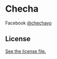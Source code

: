 
# Checha

Facebook [@chechayo](https://www.facebook.com/chechayo/)

## License

[See the license file.](./LICENSE.md)
